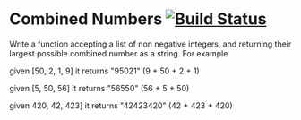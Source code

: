 # Combined Numbers [![Build Status](https://www.travis-ci.org/LordLukin/CombinedNumber.svg?branch=master)](https://www.travis-ci.org/LordLukin/CombinedNumber)

Write a function accepting a list of non negative integers, 
and returning their largest possible combined number
as a string. For example

given [50, 2, 1, 9] it returns "95021"    (9 + 50 + 2 + 1)

given [5, 50, 56]   it returns "56550"    (56 + 5 + 50)

given 420, 42, 423] it returns "42423420" (42 + 423 + 420)


